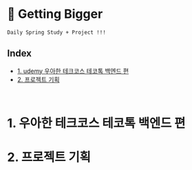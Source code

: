 # :cake: Getting Bigger
    Daily Spring Study + Project !!!
## Index
- [1. udemy 우아한 테크코스 테코톡 백엔드 편](#1-우아한-테크코스-테코톡-백엔드-편)
- [2. 프로젝트 기획](#2-프로젝트-기획)

<br>

# 1. 우아한 테크코스 테코톡 백엔드 편
# 2. 프로젝트 기획
